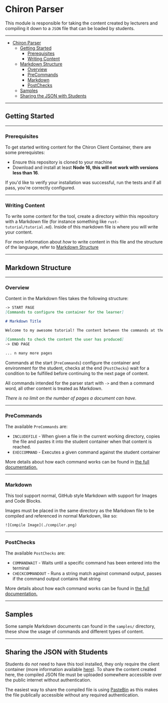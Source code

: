# Chiron Parser

This module is responsible for taking the content created by lecturers and compiling it down to a `JSON` file that can be loaded by students. 

---

- [Chiron Parser](#chiron-parser)
  - [Getting Started](#getting-started)
    - [Prerequisites](#prerequisites)
    - [Writing Content](#writing-content)
  - [Markdown Structure](#markdown-structure)
    - [Overview](#overview)
    - [PreCommands](#precommands)
    - [Markdown](#markdown)
    - [PostChecks](#postchecks)
  - [Samples](#samples)
  - [Sharing the JSON with Students](#sharing-the-json-with-students)

---

## Getting Started

---

### Prerequisites

To get started writing content for the Chiron Client Container, there are some prerequistes:
  - Ensure this repository is cloned to your machine
  - Download and install at least **Node 16, this will not work with versions less than 16**.

If you'd like to verify your installation was successful, run the tests and if all pass, you're correctly configured. 

---

### Writing Content

To write some content for the tool, create a directory within this repository with a Markdown file (for instance something like `rust-tutorial/tutorial.md`). Inside of this markdown file is where you will write your content. 

For more information about _how_ to write content in this file and the structure of the language, refer to [Markdown Structure](#markdown-structure)

---

## Markdown Structure

---

### Overview

Content in the Markdown files takes the following structure:

```Markdown
-> START PAGE
[Commands to configure the container for the learner]

# Markdown Title

Welcome to my awesome tutorial! The content between the commands at the start and the commands at the bottom is just pure Markdown!

[Commands to check the content the user has produced]
-> END PAGE

... n many more pages
```

Commands at the start (`PreCommands`) configure the container and environment for the student, checks at the end (`PostChecks`) wait for a condition to be fulfilled before continuing to the next page of content.

All commands intended for the parser start with `->` and then a command word, all other content is treated as Markdown.

_There is no limit on the number of pages a document can have._

---

### PreCommands

The available `PreCommands` are:
 - `INCLUDEFILE` - When given a file in the current working directory, copies the file and pastes it into the student container when that content is reached.
 - `EXECCOMMAND` - Executes a given command against the student container

More details about how each command works can be found in [the full documentation.](./docs/commands.md)

---

### Markdown

This tool support normal, GitHub style Markdown with support for Images and Code Blocks. 

Images must be placed in the same directory as the Markdown file to be compiled and referenced in normal Markdown, like so:

```
![Compile Image](./compiler.png)
```

---
### PostChecks

The available `PostChecks` are:
  - `COMMANDWAIT` - Waits until a specific command has been entered into the terminal
  - `CHECKCOMMANDOUT` - Runs a string match against command output, passes if the command output contains that string

More details about how each command works can be found in [the full documentation.](./commands.md)

---

## Samples

Some sample Markdown documents can found in the `samples/` directory, these show the usage of commands and different types of content.

---
## Sharing the JSON with Students

Students do _not_ need to have this tool installed, they only require the client container (more information available [here]()). To share the content created here, the compiled JSON file must be uploaded somewhere accessible over the public internet without authentication.

The easiest way to share the compiled file is using [PasteBin](https://pastebin.com/) as this makes the file publically accessible without any required authentication.